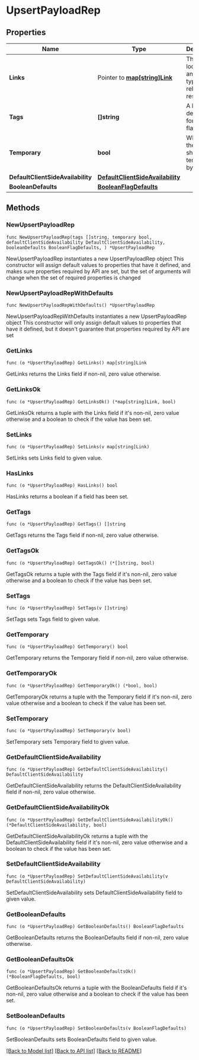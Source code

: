 # UpsertPayloadRep

## Properties

Name | Type | Description | Notes
------------ | ------------- | ------------- | -------------
**Links** | Pointer to [**map[string]Link**](Link.md) | The location and content type of related resources | [optional] 
**Tags** | **[]string** | A list of default tags for each flag | 
**Temporary** | **bool** | Whether the flag should be temporary by default | 
**DefaultClientSideAvailability** | [**DefaultClientSideAvailability**](DefaultClientSideAvailability.md) |  | 
**BooleanDefaults** | [**BooleanFlagDefaults**](BooleanFlagDefaults.md) |  | 

## Methods

### NewUpsertPayloadRep

`func NewUpsertPayloadRep(tags []string, temporary bool, defaultClientSideAvailability DefaultClientSideAvailability, booleanDefaults BooleanFlagDefaults, ) *UpsertPayloadRep`

NewUpsertPayloadRep instantiates a new UpsertPayloadRep object
This constructor will assign default values to properties that have it defined,
and makes sure properties required by API are set, but the set of arguments
will change when the set of required properties is changed

### NewUpsertPayloadRepWithDefaults

`func NewUpsertPayloadRepWithDefaults() *UpsertPayloadRep`

NewUpsertPayloadRepWithDefaults instantiates a new UpsertPayloadRep object
This constructor will only assign default values to properties that have it defined,
but it doesn't guarantee that properties required by API are set

### GetLinks

`func (o *UpsertPayloadRep) GetLinks() map[string]Link`

GetLinks returns the Links field if non-nil, zero value otherwise.

### GetLinksOk

`func (o *UpsertPayloadRep) GetLinksOk() (*map[string]Link, bool)`

GetLinksOk returns a tuple with the Links field if it's non-nil, zero value otherwise
and a boolean to check if the value has been set.

### SetLinks

`func (o *UpsertPayloadRep) SetLinks(v map[string]Link)`

SetLinks sets Links field to given value.

### HasLinks

`func (o *UpsertPayloadRep) HasLinks() bool`

HasLinks returns a boolean if a field has been set.

### GetTags

`func (o *UpsertPayloadRep) GetTags() []string`

GetTags returns the Tags field if non-nil, zero value otherwise.

### GetTagsOk

`func (o *UpsertPayloadRep) GetTagsOk() (*[]string, bool)`

GetTagsOk returns a tuple with the Tags field if it's non-nil, zero value otherwise
and a boolean to check if the value has been set.

### SetTags

`func (o *UpsertPayloadRep) SetTags(v []string)`

SetTags sets Tags field to given value.


### GetTemporary

`func (o *UpsertPayloadRep) GetTemporary() bool`

GetTemporary returns the Temporary field if non-nil, zero value otherwise.

### GetTemporaryOk

`func (o *UpsertPayloadRep) GetTemporaryOk() (*bool, bool)`

GetTemporaryOk returns a tuple with the Temporary field if it's non-nil, zero value otherwise
and a boolean to check if the value has been set.

### SetTemporary

`func (o *UpsertPayloadRep) SetTemporary(v bool)`

SetTemporary sets Temporary field to given value.


### GetDefaultClientSideAvailability

`func (o *UpsertPayloadRep) GetDefaultClientSideAvailability() DefaultClientSideAvailability`

GetDefaultClientSideAvailability returns the DefaultClientSideAvailability field if non-nil, zero value otherwise.

### GetDefaultClientSideAvailabilityOk

`func (o *UpsertPayloadRep) GetDefaultClientSideAvailabilityOk() (*DefaultClientSideAvailability, bool)`

GetDefaultClientSideAvailabilityOk returns a tuple with the DefaultClientSideAvailability field if it's non-nil, zero value otherwise
and a boolean to check if the value has been set.

### SetDefaultClientSideAvailability

`func (o *UpsertPayloadRep) SetDefaultClientSideAvailability(v DefaultClientSideAvailability)`

SetDefaultClientSideAvailability sets DefaultClientSideAvailability field to given value.


### GetBooleanDefaults

`func (o *UpsertPayloadRep) GetBooleanDefaults() BooleanFlagDefaults`

GetBooleanDefaults returns the BooleanDefaults field if non-nil, zero value otherwise.

### GetBooleanDefaultsOk

`func (o *UpsertPayloadRep) GetBooleanDefaultsOk() (*BooleanFlagDefaults, bool)`

GetBooleanDefaultsOk returns a tuple with the BooleanDefaults field if it's non-nil, zero value otherwise
and a boolean to check if the value has been set.

### SetBooleanDefaults

`func (o *UpsertPayloadRep) SetBooleanDefaults(v BooleanFlagDefaults)`

SetBooleanDefaults sets BooleanDefaults field to given value.



[[Back to Model list]](../README.md#documentation-for-models) [[Back to API list]](../README.md#documentation-for-api-endpoints) [[Back to README]](../README.md)


